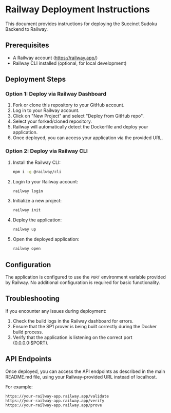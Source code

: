 # Railway Deployment Instructions

This document provides instructions for deploying the Succinct Sudoku Backend to Railway.

## Prerequisites

- A Railway account (https://railway.app/)
- Railway CLI installed (optional, for local development)

## Deployment Steps

### Option 1: Deploy via Railway Dashboard

1. Fork or clone this repository to your GitHub account.
2. Log in to your Railway account.
3. Click on "New Project" and select "Deploy from GitHub repo".
4. Select your forked/cloned repository.
5. Railway will automatically detect the Dockerfile and deploy your application.
6. Once deployed, you can access your application via the provided URL.

### Option 2: Deploy via Railway CLI

1. Install the Railway CLI:
   ```bash
   npm i -g @railway/cli
   ```

2. Login to your Railway account:
   ```bash
   railway login
   ```

3. Initialize a new project:
   ```bash
   railway init
   ```

4. Deploy the application:
   ```bash
   railway up
   ```

5. Open the deployed application:
   ```bash
   railway open
   ```

## Configuration

The application is configured to use the `PORT` environment variable provided by Railway. No additional configuration is required for basic functionality.

## Troubleshooting

If you encounter any issues during deployment:

1. Check the build logs in the Railway dashboard for errors.
2. Ensure that the SP1 prover is being built correctly during the Docker build process.
3. Verify that the application is listening on the correct port (0.0.0.0:$PORT).

## API Endpoints

Once deployed, you can access the API endpoints as described in the main README.md file, using your Railway-provided URL instead of localhost.

For example:
```
https://your-railway-app.railway.app/validate
https://your-railway-app.railway.app/verify
https://your-railway-app.railway.app/prove
``` 